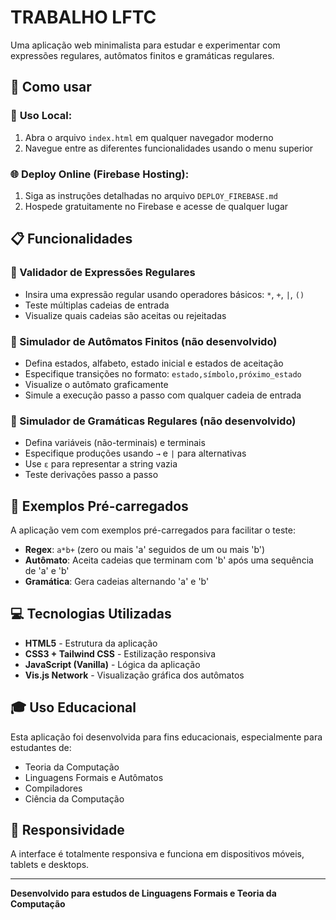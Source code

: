# TRABALHO LFTC

Uma aplicação web minimalista para estudar e experimentar com expressões regulares, autômatos finitos e gramáticas regulares.

## 🚀 Como usar

### 📱 **Uso Local:**
1. Abra o arquivo `index.html` em qualquer navegador moderno
2. Navegue entre as diferentes funcionalidades usando o menu superior

### 🌐 **Deploy Online (Firebase Hosting):**
1. Siga as instruções detalhadas no arquivo `DEPLOY_FIREBASE.md`
2. Hospede gratuitamente no Firebase e acesse de qualquer lugar

## 📋 Funcionalidades

### 🔹 Validador de Expressões Regulares
- Insira uma expressão regular usando operadores básicos: `*`, `+`, `|`, `()`
- Teste múltiplas cadeias de entrada
- Visualize quais cadeias são aceitas ou rejeitadas

### 🔹 Simulador de Autômatos Finitos (não desenvolvido)
- Defina estados, alfabeto, estado inicial e estados de aceitação
- Especifique transições no formato: `estado,símbolo,próximo_estado`
- Visualize o autômato graficamente
- Simule a execução passo a passo com qualquer cadeia de entrada

### 🔹 Simulador de Gramáticas Regulares (não desenvolvido)
- Defina variáveis (não-terminais) e terminais
- Especifique produções usando `→` e `|` para alternativas
- Use `ε` para representar a string vazia
- Teste derivações passo a passo

## 🎯 Exemplos Pré-carregados

A aplicação vem com exemplos pré-carregados para facilitar o teste:

- **Regex**: `a*b+` (zero ou mais 'a' seguidos de um ou mais 'b')
- **Autômato**: Aceita cadeias que terminam com 'b' após uma sequência de 'a' e 'b'
- **Gramática**: Gera cadeias alternando 'a' e 'b'

## 💻 Tecnologias Utilizadas

- **HTML5** - Estrutura da aplicação
- **CSS3 + Tailwind CSS** - Estilização responsiva
- **JavaScript (Vanilla)** - Lógica da aplicação
- **Vis.js Network** - Visualização gráfica dos autômatos

## 🎓 Uso Educacional

Esta aplicação foi desenvolvida para fins educacionais, especialmente para estudantes de:
- Teoria da Computação
- Linguagens Formais e Autômatos
- Compiladores
- Ciência da Computação

## 📱 Responsividade

A interface é totalmente responsiva e funciona em dispositivos móveis, tablets e desktops.

---

**Desenvolvido para estudos de Linguagens Formais e Teoria da Computação**